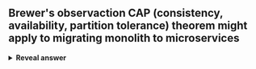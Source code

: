## Brewer's observaction CAP (consistency, availability, partition tolerance) theorem might apply to migrating monolith to microservices
<details>
<summary><b>Reveal answer</b></summary>
When migrating, teams can only choose two of:<br><ul><li><b>Consistency </b>- all clients see the same data at the same time, no matter which node they conenct to</li><li><b>Availability </b>- Any client making a request for data gets a response from a node, even if others are down</li><li><b>Partition Tolerance</b> - the system must continue to work despite communication breakdowns between nodes.</li></ul><div>AP normally chosen... eventually consistent...</div>
</details>
